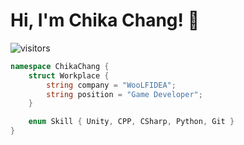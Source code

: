 # Hi, I'm Chika Chang! 👋

![visitors](https://visitor-badge.laobi.icu/badge?page_id=Chika-Chang.Chika-Chang)

```cs
namespace ChikaChang {
    struct Workplace {
        string company = "WooLFIDEA";
        string position = "Game Developer";
    }

    enum Skill { Unity, CPP, CSharp, Python, Git }
}
```
